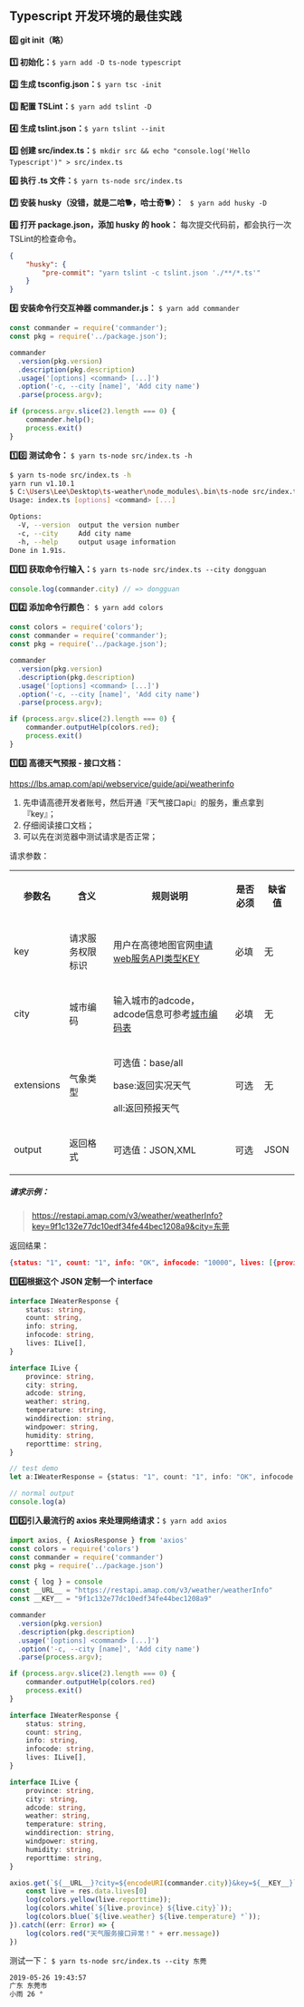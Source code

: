 ## Typescript 开发环境的最佳实践

**0️⃣ git init（略）**

**1️⃣️️ 初始化：**` $ yarn add -D ts-node typescript  `

**2️⃣ 生成 tsconfig.json：**` $ yarn tsc -init  `

**3️⃣ 配置 TSLint：**` $ yarn add tslint -D  `

**4️⃣ 生成 tslint.json：**` $ yarn tslint --init  `

**5️⃣ 创建 src/index.ts：**`$ mkdir src && echo "console.log('Hello Typescript')" > src/index.ts`

**6️⃣ 执行 .ts 文件：**` $ yarn ts-node src/index.ts `

**7️⃣ 安装 husky（没错，就是二哈🐕，哈士奇🐕）：** ` $ yarn add husky -D`

**8️⃣ 打开 package.json，添加 husky 的 hook：** 每次提交代码前，都会执行一次TSLint的检查命令。
```json
{
    "husky": {
        "pre-commit": "yarn tslint -c tslint.json './**/*.ts'"
    }
}
```

**9️⃣ 安装命令行交互神器 commander.js：** `$ yarn add commander`

```Typescript
const commander = require('commander');
const pkg = require('../package.json');

commander
  .version(pkg.version)
  .description(pkg.description)
  .usage('[options] <command> [...]')
  .option('-c, --city [name]', 'Add city name')
  .parse(process.argv);

if (process.argv.slice(2).length === 0) {
    commander.help();
    process.exit()
}
```

**1️⃣0️⃣ 测试命令：** `$ yarn ts-node src/index.ts -h`

```bash
$ yarn ts-node src/index.ts -h
yarn run v1.10.1
$ C:\Users\Lee\Desktop\ts-weather\node_modules\.bin\ts-node src/index.ts -h
Usage: index.ts [options] <command> [...]

Options:
  -V, --version  output the version number
  -c, --city     Add city name
  -h, --help     output usage information
Done in 1.91s.
```

**1️⃣1️⃣ 获取命令行输入：**`$ yarn ts-node src/index.ts --city dongguan`
```Typescript
console.log(commander.city) // => dongguan
```


**1️⃣2️⃣ 添加命令行颜色**： `$ yarn add colors`
```Typescript
const colors = require('colors');
const commander = require('commander');
const pkg = require('../package.json');

commander
  .version(pkg.version)
  .description(pkg.description)
  .usage('[options] <command> [...]')
  .option('-c, --city [name]', 'Add city name')
  .parse(process.argv);

if (process.argv.slice(2).length === 0) {
    commander.outputHelp(colors.red);
    process.exit()
}
```

**1️⃣3️⃣ 高德天气预报 - 接口文档：** 

https://lbs.amap.com/api/webservice/guide/api/weatherinfo

1. 先申请高德开发者账号，然后开通『天气接口api』的服务，重点拿到『key』；
2. 仔细阅读接口文档；
3. 可以先在浏览器中测试请求是否正常；

请求参数：

<table><tbody><tr><th colspan="2"><p>参数名</p></th><th><p>含义</p></th><th><p>规则说明</p></th><th><p>是否必须</p></th><th><p>缺省值</p></th></tr><tr><td colspan="2" style="white-space: nowrap;"><p>key</p></td><td><p>请求服务权限标识</p></td><td><p>用户在高德地图官网<a href="https://lbs.amap.com/dev/" class="" target="_blank">申请web服务API类型KEY</a></p></td><td><p>必填</p></td><td><p>无</p></td></tr><tr><td colspan="2" style="white-space: nowrap;"><p>city</p></td><td><p>城市编码</p></td><td><p>输入城市的adcode，adcode信息可参考<a href="https://lbs.amap.com/api/webservice/download" class="" target="_blank">城市编码表</a></p></td><td><p>必填</p></td><td><p>无</p></td></tr><tr><td colspan="2" style="white-space: nowrap;"><p>extensions</p></td><td><p>气象类型</p></td><td><p>可选值：base/all</p><p>base:返回实况天气</p><p>all:返回预报天气</p></td><td><p>可选</p></td><td><p>无</p></td></tr><tr><td colspan="2" style="white-space: nowrap;"><p>output</p></td><td><p>返回格式</p></td><td><p>可选值：JSON,XML</p></td><td><p>可选</p></td><td><p>JSON</p></td></tr></tbody></table>

##### 请求示例：

> https://restapi.amap.com/v3/weather/weatherInfo?key=9f1c132e77dc10edf34fe44bec1208a9&city=东莞

返回结果：

```json
{status: "1", count: "1", info: "OK", infocode: "10000", lives: [{province: "广东", city: "东莞市", adcode: "441900", weather: "小雨", temperature: "27", winddirection: "西南", windpower: "≤3", humidity: "78", reporttime: "2019-05-26 18:13:57"}]}
```

**1️⃣4️⃣根据这个 JSON 定制一个 interface**

```Typescript
interface IWeaterResponse {
    status: string,
    count: string,
    info: string,
    infocode: string,
    lives: ILive[],
}

interface ILive {
    province: string,
    city: string,
    adcode: string,
    weather: string,
    temperature: string,
    winddirection: string,
    windpower: string,
    humidity: string,
    reporttime: string,
}

// test demo
let a:IWeaterResponse = {status: "1", count: "1", info: "OK", infocode: "10000", lives: [{province: "广东", city: "东莞市", adcode: "441900", weather: "小雨", temperature: "27", winddirection: "西南", windpower: "≤3", humidity: "78", reporttime: "2019-05-26 18:13:57"}] }

// normal output
console.log(a)
```

**1️⃣5️⃣引入最流行的 axios 来处理网络请求：**`$ yarn add axios`

```Typescript
import axios, { AxiosResponse } from 'axios'
const colors = require('colors')
const commander = require('commander')
const pkg = require('../package.json')

const { log } = console
const __URL__ = "https://restapi.amap.com/v3/weather/weatherInfo"
const __KEY__ = "9f1c132e77dc10edf34fe44bec1208a9"

commander
  .version(pkg.version)
  .description(pkg.description)
  .usage('[options] <command> [...]')
  .option('-c, --city [name]', 'Add city name')
  .parse(process.argv);

if (process.argv.slice(2).length === 0) {
    commander.outputHelp(colors.red)
    process.exit()
}

interface IWeaterResponse {
    status: string,
    count: string,
    info: string,
    infocode: string,
    lives: ILive[],
}

interface ILive {
    province: string,
    city: string,
    adcode: string,
    weather: string,
    temperature: string,
    winddirection: string,
    windpower: string,
    humidity: string,
    reporttime: string,
}

axios.get(`${__URL__}?city=${encodeURI(commander.city)}&key=${__KEY__}`).then((res: AxiosResponse<IWeaterResponse>) => {
    const live = res.data.lives[0]
    log(colors.yellow(live.reporttime));
    log(colors.white(`${live.province} ${live.city}`));
    log(colors.blue(`${live.weather} ${live.temperature} °`));
}).catch((err: Error) => {
    log(colors.red("天气服务接口异常！" + err.message))
})
```

测试一下： `$ yarn ts-node src/index.ts --city 东莞`

```bash
2019-05-26 19:43:57
广东 东莞市
小雨 26 °
```